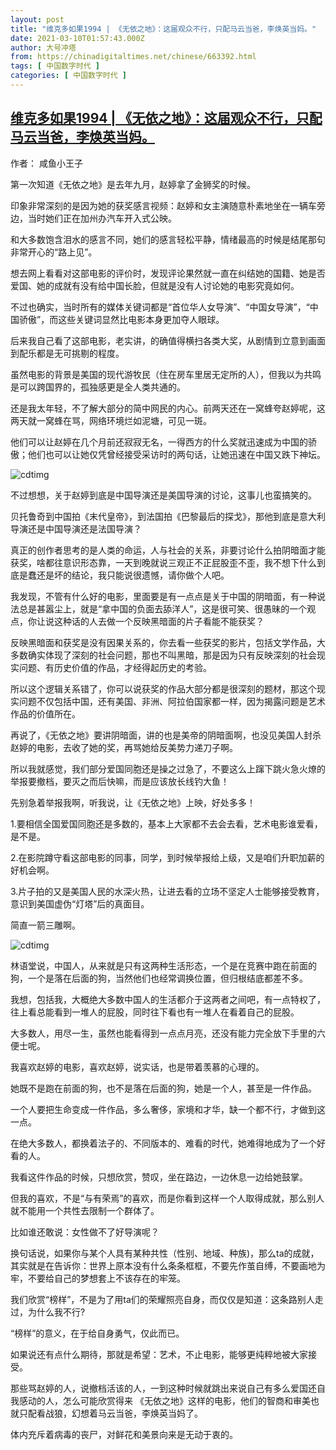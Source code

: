 ```yaml
---
layout: post
title: "维克多如果1994 | 《无依之地》：这届观众不行，只配马云当爸，李焕英当妈。"
date: 2021-03-10T01:57:43.000Z
author: 大号冲塔
from: https://chinadigitaltimes.net/chinese/663392.html
tags: [ 中国数字时代 ]
categories: [ 中国数字时代 ]
---
```

<!--1615341463000-->
[维克多如果1994 | 《无依之地》：这届观众不行，只配马云当爸，李焕英当妈。](https://chinadigitaltimes.net/chinese/663392.html)
------

<div>
<p>作者： 咸鱼小王子</p><p>第一次知道《无依之地》是去年九月，赵婷拿了金狮奖的时候。</p><p>印象非常深刻的是因为她的获奖感言视频：赵婷和女主演随意朴素地坐在一辆车旁边，当时她们正在加州办汽车开入式公映。</p><p>和大多数饱含泪水的感言不同，她们的感言轻松平静，情绪最高的时候是结尾那句非常开心的“路上见”。</p><p>想去网上看看对这部电影的评价时，发现评论果然就一直在纠结她的国籍、她是否爱国、她的成就有没有给中国长脸，但就是没有人讨论她的电影究竟如何。</p><p>不过也确实，当时所有的媒体关键词都是“首位华人女导演”、“中国女导演”，“中国骄傲”，而这些关键词显然比电影本身更加夺人眼球。</p><p>后来我自己看了这部电影，老实讲，的确值得横扫各类大奖，从剧情到立意到画面到配乐都是无可挑剔的程度。</p><p>虽然电影的背景是美国的现代游牧民（住在房车里居无定所的人），但我以为共鸣是可以跨国界的，孤独感更是全人类共通的。</p><p>还是我太年轻，不了解大部分的简中网民的内心。前两天还在一窝蜂夸赵婷呢，这两天就一窝蜂在骂，网络环境烂如泥塘，可见一斑。</p><p>他们可以让赵婷在几个月前还寂寂无名，一得西方的什么奖就迅速成为中国的骄傲；他们也可以让她仅凭曾经接受采访时的两句话，让她迅速在中国又跌下神坛。</p><p><img src="https://chinadigitaltimes.net/chinese/files/2021/03/post-663392-6048279a5d90b." alt="cdtimg" /></p><p>不过想想，关于赵婷到底是中国导演还是美国导演的讨论，这事儿也蛮搞笑的。</p><p>贝托鲁奇到中国拍《末代皇帝》，到法国拍《巴黎最后的探戈》，那他到底是意大利导演还是中国导演还是法国导演？</p><p>真正的创作者思考的是人类的命运，人与社会的关系，非要讨论什么拍阴暗面才能获奖，啥都往意识形态靠，一天到晚就说三观正不正屁股歪不歪，我不想下什么到底是蠢还是坏的结论，我只能说很遗憾，请你做个人吧。</p><p>我发现，不管有什么好的电影，里面要是有一点点是关于中国的阴暗面，有一种说法总是甚嚣尘上，就是“拿中国的负面去舔洋人”，这是很可笑、很愚昧的一个观点，你让说这种话的人去做一个反映黑暗面的片子看能不能获奖？</p><p>反映黑暗面和获奖是没有因果关系的，你去看一些获奖的影片，包括文学作品，大多数确实体现了深刻的社会问题，那也不叫黑暗，那是因为只有反映深刻的社会现实问题、有历史价值的作品，才经得起历史的考验。</p><p>所以这个逻辑关系错了，你可以说获奖的作品大部分都是很深刻的题材，那这个现实问题不仅包括中国，还有美国、非洲、阿拉伯国家都一样，因为揭露问题是艺术作品的价值所在。</p><p>再说了，《无依之地》要讲阴暗面，讲的也是美帝的阴暗面啊，也没见美国人封杀赵婷的电影，去收了她的奖，再骂她给反美势力递刀子啊。</p><p>所以我就感觉，我们部分爱国同胞还是操之过急了，不要这么上蹿下跳火急火燎的举报要撤档，要灭之而后快嘛，而是应该放长线钓大鱼！</p><p>先别急着举报我啊，听我说，让《无依之地》上映，好处多多！</p><p>1.要相信全国爱国同胞还是多数的，基本上大家都不去会去看，艺术电影谁爱看，是不是。</p><p>2.在影院蹲守看这部电影的同事，同学，到时候举报给上级，又是咱们升职加薪的好机会啊。</p><p>3.片子拍的又是美国人民的水深火热，让进去看的立场不坚定人士能够接受教育，意识到美国虚伪“灯塔”后的真面目。</p><p>简直一箭三雕啊。</p><p><img src="https://chinadigitaltimes.net/chinese/files/2021/03/post-663392-6048279e36bf9.png" alt="cdtimg" /></p><p>林语堂说，中国人，从来就是只有这两种生活形态，一个是在竞赛中跑在前面的狗，一个是落在后面的狗，当然他们也经常调换位置，但归根结底都差不多。</p><p>我想，包括我，大概绝大多数中国人的生活都介于这两者之间吧，有一点特权了，往上看总能看到一堆人的屁股，同时往下看也有一堆人在看着自己的屁股。</p><p>大多数人，用尽一生，虽然也能看得到一点点月亮，还没有能力完全放下手里的六便士呢。</p><p>我喜欢赵婷的电影，喜欢赵婷，说实话，也是带着羡慕的心理的。</p><p>她既不是跑在前面的狗，也不是落在后面的狗，她是一个人，甚至是一件作品。</p><p>一个人要把生命变成一件作品，多么奢侈，家境和才华，缺一个都不行，才做到这一点。</p><p>在绝大多数人，都换着法子的、不同版本的、难看的时代，她难得地成为了一个好看的人。</p><p>我看这件作品的时候，只想欣赏，赞叹，坐在路边，一边休息一边给她鼓掌。</p><p>但我的喜欢，不是“与有荣焉”的喜欢，而是你看到这样一个人取得成就，那么别人就不能用一个共性去限制一个群体了。</p><p>比如谁还敢说：女性做不了好导演呢？</p><p>换句话说，如果你与某个人具有某种共性（性别、地域、种族)，那么ta的成就，其实就是在告诉你：世界上原本没有什么条条框框，不要先作茧自缚，不要画地为牢，不要给自己的梦想套上不该存在的牢笼。</p><p>我们欣赏“榜样”，不是为了用ta们的荣耀照亮自身，而仅仅是知道：这条路别人走过，为什么我不行?</p><p>“榜样”的意义，在于给自身勇气，仅此而已。</p><p>如果说还有点什么期待，那就是希望：艺术，不止电影，能够更纯粹地被大家接受。</p><p>那些骂赵婷的人，说撤档活该的人，一到这种时候就跳出来说自己有多么爱国还自我感动的人，怎么可能欣赏得来 《无依之地》这样的电影，他们的智商和审美也就只配看战狼，幻想着马云当爸，李焕英当妈了。</p><p>体内充斥着病毒的丧尸，对鲜花和美景向来是无动于衷的。</p>
</div>
